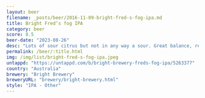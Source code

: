 ```yaml
---
layout: beer
filename: _posts/beer/2016-11-09-bright-fred-s-fog-ipa.md
title: Bright Fred’s fog IPA
category: beer
score: 8.5
beer-date: "2023-08-26"
desc: "Lots of sour citrus but not in any way a sour. Great balance, refreshing and tasty"
permalink: /beer/:title.html
img: /img/list/bright-fred-s-fog-ipa.jpeg
untappd: "https://untappd.com/b/bright-brewery-freds-fog-ipa/5263377"
country: "Australia"
brewery: "Bright Brewery"
breweryURL: "brewery/bright-brewery.html"
style: "IPA - Other"
---
```

